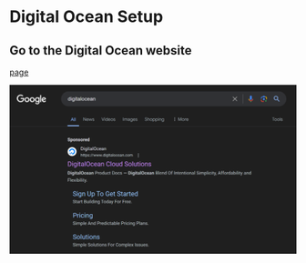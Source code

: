 # Digital Ocean Setup
  
## Go to the Digital Ocean website

[page](https://www.digitalocean.com/)

![image1](../images/ss_1_erlang.png)
